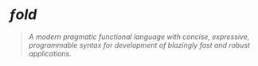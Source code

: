 # _ƒold_

> _A modern pragmatic functional language with concise, expressive, programmable syntax for development of blazingly fast and robust applications._

